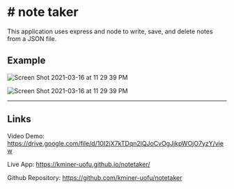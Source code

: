 # # note taker

This application uses express and node to write, save, and delete notes from a JSON file.


## Example
![Screen Shot 2021-03-16 at 11 29 39 PM](https://user-images.githubusercontent.com/70558063/111419768-aa549200-86af-11eb-9f27-ec60938d55a2.png)

![Screen Shot 2021-03-16 at 11 29 39 PM](https://user-images.githubusercontent.com/70558063/111419762-a759a180-86af-11eb-9aeb-3c1a998482fa.png)

---
## Links

Video Demo: https://drive.google.com/file/d/10I2jX7kTDqn2lQJoCvOgJjkpWOjO7yzY/view

Live App: https://kminer-uofu.github.io/notetaker/

Github Repository: https://github.com/kminer-uofu/notetaker